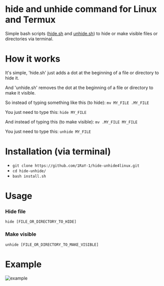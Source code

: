 # hide and unhide command for Linux and Termux
Simple bash scripts ([hide.sh](https://github.com/1RaY-1/hide-unhide/blob/main/hide.sh) and [unhide.sh](https://github.com/1RaY-1/hide-unhide/blob/main/unhide.sh)) to hide or make visible files or directories via terminal.

# How it works
It's simple, 'hide.sh' just adds a dot at the beginning of a file or directory to hide it.

And 'unhide.sh' removes the dot at the beginning of a file or directory to make it visible.

So instead of typing something like this (to hide): `mv MY_FILE .MY_FILE`

You just need to type this: `hide MY_FILE`

And instead of typing this (to make visible): `mv .MY_FILE MY_FILE`

You just need to type this: `unhide MY_FILE`

# Installation (via terminal)
* `git clone https://github.com/1RaY-1/hide-unhide4linux.git`
* `cd hide-unhide/`
* `bash install.sh`

# Usage
### Hide file
`hide [FILE_OR_DIRECTORY_TO_HIDE]`
### Make visible
`unhide [FILE_OR_DIRECTORY_TO_MAKE_VISIBLE]`
# Example
![example](https://user-images.githubusercontent.com/78962948/134934364-f33e40cc-c6e8-463e-9a66-e147153706a3.gif)


